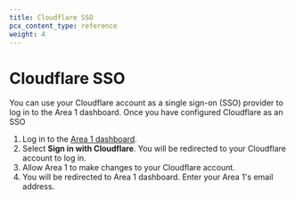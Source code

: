 ```yaml
---
title: Cloudflare SSO
pcx_content_type: reference
weight: 4
---
```


# Cloudflare SSO

You can use your Cloudflare account as a single sign-on (SSO) provider to log in to the Area 1 dashboard. Once you have configured Cloudflare as an SSO


1. Log in to the [Area 1 dashboard](https://horizon.area1security.com/).
2. Select **Sign in with Cloudflare**. You will be redirected to your Cloudflare account to log in.
3. Allow Area 1 to make changes to your Cloudflare account.
4. You will be redirected to Area 1 dashboard. Enter your Area 1's email address.